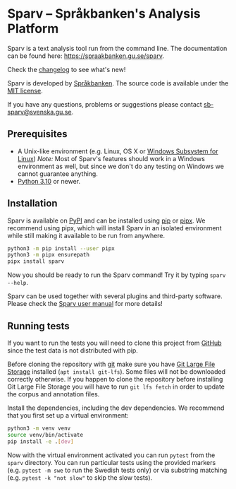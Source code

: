 # Sparv – Språkbanken's Analysis Platform

Sparv is a text analysis tool run from the command line. The documentation can be found here:
https://spraakbanken.gu.se/sparv.

Check the [changelog](CHANGELOG.md) to see what's new!

Sparv is developed by [Språkbanken](https://spraakbanken.gu.se/). The source code is available under the [MIT
license](https://opensource.org/licenses/MIT).

If you have any questions, problems or suggestions please contact <sb-sparv@svenska.gu.se>.

## Prerequisites

* A Unix-like environment (e.g. Linux, OS X or [Windows Subsystem for
  Linux](https://docs.microsoft.com/en-us/windows/wsl/about)) *Note:* Most of Sparv's features should work in a Windows
  environment as well, but since we don't do any testing on Windows we cannot guarantee anything.
* [Python 3.10](https://python.org/) or newer.

## Installation

Sparv is available on [PyPI](https://pypi.org/project/sparv/) and can be installed using
[pip](https://pip.pypa.io/en/stable/installation/) or [pipx](https://pipx.pypa.io/stable/).
We recommend using pipx, which will install Sparv in an isolated environment while still making it available to be run
from anywhere.

```sh
python3 -m pip install --user pipx
python3 -m pipx ensurepath
pipx install sparv
```

Now you should be ready to run the Sparv command! Try it by typing `sparv --help`.

Sparv can be used together with several plugins and third-party software. Please check the [Sparv user
manual](https://spraakbanken.gu.se/sparv/#/user-manual/installation-and-setup) for more details!

## Running tests

If you want to run the tests you will need to clone this project from
[GitHub](https://github.com/spraakbanken/sparv) since the test data is not distributed with pip.

Before cloning the repository with [git](https://git-scm.com/downloads) make sure you have [Git Large File
Storage](https://git-lfs.github.com/) installed (`apt install git-lfs`). Some files will not be downloaded correctly
otherwise. If you happen to clone the repository before installing Git Large File Storage you will have to run `git lfs
fetch` in order to update the corpus and annotation files.

Install the dependencies, including the dev dependencies. We recommend that you first set up a virtual environment:

```sh
python3 -m venv venv
source venv/bin/activate
pip install -e .[dev]
```

Now with the virtual environment activated you can run `pytest` from the `sparv` directory. You can run
particular tests using the provided markers (e.g. `pytest -m swe` to run the Swedish tests only) or via substring
matching (e.g. `pytest -k "not slow"` to skip the slow tests).
